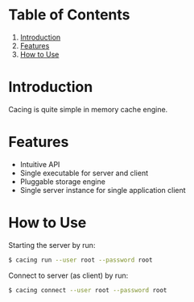 # Table of Contents
1. [Introduction](#introduction)
2. [Features](#features)
3. [How to Use](#how-to-use)

# Introduction
Cacing is quite simple in memory cache engine.

# Features
* Intuitive API
* Single executable for server and client
* Pluggable storage engine
* Single server instance for single application client

# How to Use
Starting the server by run:
```bash
$ cacing run --user root --password root
```

Connect to server (as client) by run:
```bash
$ cacing connect --user root --password root
```
